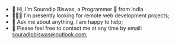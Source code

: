 - 👋 Hi, I’m Souradip Biswas, a Programmer 🚀 from India
- 👨🏽‍💻 I’m presently looking for remote web development projects;
- 💬 Ask me about anything, I am happy to help;
- 👀 Please feel free to contact me at any time by email: souradipbiswas@outlook.com;




   
   
   



<!---
souradipbiswas/souradipbiswas is a ✨ special ✨ repository because its `README.md` (this file) appears on your GitHub profile.
You can click the Preview link to take a look at your changes.
--->
